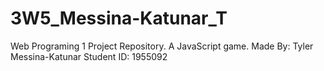 # 3W5_Messina-Katunar_T
Web Programing 1 Project Repository. A JavaScript game.
Made By: Tyler Messina-Katunar
Student ID: 1955092

